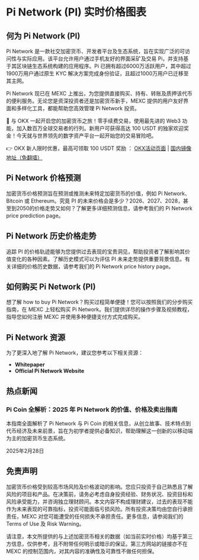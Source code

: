 # Pi Network (PI) 实时价格图表

## 何为 Pi Network (PI)

Pi Network 是一款社交加密货币、开发者平台及生态系统，旨在实现广泛的可访问性与实际应用。该平台允许用户通过手机友好的界面采矿及交易 Pi，并支持基于其区块链生态系统构建的应用程序。Pi 已拥有超过6000万活跃用户，其中超过1900万用户通过原生 KYC 解决方案完成身份验证，且超过1000万用户已迁移至其主网。

Pi Network 现已在 MEXC 上推出，为您提供直接购买、持有、转账及质押该代币的便利服务。无论您是资深投资者还是加密货币新手，MEXC 提供的用户友好界面和多样化工具，都能帮助您高效管理 Pi Network 投资。  

🚀 与 OKX 一起开启您的加密货币之旅！零手续费交易，使用最先进的 Web3 功能，加入数百万全球交易者的行列。新用户可获得高达 100 USDT 的独家欢迎奖金！今天就与世界领先的数字资产平台一起开始您的交易冒险吧。

👉 OKX 新人限时优惠，最高可领取 100 USDT 奖励 ： [OKX活动页面](https://bit.ly/OKXe) | [国内镜像地址（免翻墙）](https://bit.ly/okX)

## Pi Network 价格预测

加密货币价格预测旨在预测或推测未来特定加密货币的价值，例如 Pi Network、Bitcoin 或 Ethereum。究竟 PI 的未来价格会是多少？2026、2027、2028，甚至到2050的价格走势又如何？了解更多详细预测信息，请参考我们的 Pi Network price prediction page。

## Pi Network 历史价格走势

追踪 PI 的价格轨迹能够为您提供过去表现的宝贵洞见，帮助投资者了解影响其价值变化的各种因素。了解历史模式可以为评估 PI 未来走势提供重要背景信息。有关详细的价格历史数据，请参考我们的 Pi Network price history page。

## 如何购买 Pi Network (PI)

想了解 how to buy Pi Network？购买过程简单便捷！您可以按照我们的分步购买指南，在 MEXC 上轻松购买 Pi Network。我们提供详尽的操作步骤及视频教程，指导您如何注册 MEXC 并使用多种便捷支付方式完成购买。

## Pi Network 资源

为了更深入地了解 Pi Network，建议您参考以下相关资源：
- **Whitepaper**
- **Official Pi Network Website**

## 热点新闻

### Pi Coin 全解析：2025 年 Pi Network 的价值、价格及卖出指南

本指南全面解析了 Pi Network 与 Pi Coin 的相关信息，从创立故事、技术特点到代币经济及未来前景，旨在为初学者提供必备知识，帮助理解这一创新的以移动端为主的加密货币生态系统。

2025年2月28日

## 免责声明

加密货币价格受到较高市场风险及价格波动的影响。您应只投资于自己熟悉且了解风险的项目和产品。在决策前，请务必考虑自身投资经验、财务状况、投资目标和风险承受能力，并咨询独立理财顾问。本文内容不构成理财建议，过去的表现不能作为未来表现的可靠指标，投资可能面临亏损风险。所有投资决策均由您自行承担责任，MEXC 对您可能遭受的任何损失不承担责任。更多信息，请参阅我们的 Terms of Use 及 Risk Warning。

请注意，本文所提供的与上述加密货币相关的数据（如当前实时价格）均基于第三方信息，仅供参考，且不附带任何明示或暗示的保证。第三方网站的链接亦不在 MEXC 的控制范围内，对其内容的准确性及可靠性不做任何担保。